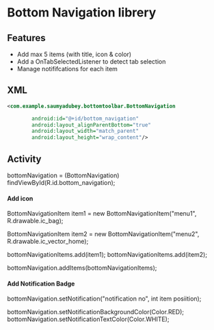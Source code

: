 # Bottom Navigation librery

## Features

* Add max 5 items (with title, icon & color)
* Add a OnTabSelectedListener to detect tab selection
* Manage notififcations for each item


## XML
```xml
<com.example.saumyadubey.bottomtoolbar.BottomNavigation

        android:id="@+id/bottom_navigation" 
        android:layout_alignParentBottom="true"
        android:layout_width="match_parent"
        android:layout_height="wrap_content"/>
```

## Activity

  bottomNavigation = (BottomNavigation) findViewById(R.id.bottom_navigation);

#### Add icon 

BottomNavigationItem item1 = new BottomNavigationItem("menu1", R.drawable.ic_bag);

BottomNavigationItem item2 = new BottomNavigationItem("menu2", R.drawable.ic_vector_home);

 bottomNavigationItems.add(item1);
 bottomNavigationItems.add(item2);
 
 bottomNavigation.addItems(bottomNavigationItems);

#### Add Notification Badge

bottomNavigation.setNotification("notification no", int item posiition);

bottomNavigation.setNotificationBackgroundColor(Color.RED);
bottomNavigation.setNotificationTextColor(Color.WHITE);
